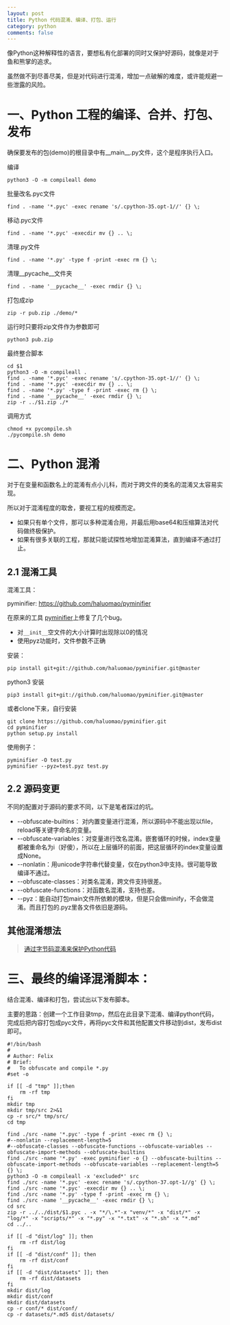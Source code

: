 ```yaml
---
layout: post
title: Python 代码混淆、编译、打包、运行
category: python
comments: false
---
```


像Python这种解释性的语言，要想私有化部署的同时又保护好源码，就像是对于鱼和熊掌的追求。

虽然做不到尽善尽美，但是对代码进行混淆，增加一点破解的难度，或许能规避一些泄露的风险。

# 一、Python 工程的编译、合并、打包、发布

确保要发布的包(demo)的根目录中有__main__.py文件，这个是程序执行入口。

编译

    python3 -O -m compileall demo

批量改名.pyc文件

    find . -name '*.pyc' -exec rename 's/.cpython-35.opt-1//' {} \;

移动.pyc文件

    find . -name '*.pyc' -execdir mv {} .. \;

清理.py文件

    find . -name '*.py' -type f -print -exec rm {} \;

清理__pycache__文件夹

    find . -name '__pycache__' -exec rmdir {} \;

打包成zip

    zip -r pub.zip ./demo/*

运行时只要将zip文件作为参数即可

    python3 pub.zip
 

最终整合脚本

    cd $1
    python3 -O -m compileall .
    find . -name '*.pyc' -exec rename 's/.cpython-35.opt-1//' {} \;
    find . -name '*.pyc' -execdir mv {} .. \;
    find . -name '*.py' -type f -print -exec rm {} \;
    find . -name '__pycache__' -exec rmdir {} \;
    zip -r ../$1.zip ./*

调用方式 

    chmod +x pycompile.sh
    ./pycompile.sh demo

# 二、Python 混淆


对于在变量和函数名上的混淆有点小儿科，而对于跨文件的类名的混淆又太容易实现。

所以对于混淆程度的取舍，要视工程的规模而定。

- 如果只有单个文件，那可以多种混淆合用，并最后用base64和压缩算法对代码做终极保护。
- 如果有很多关联的工程，那就只能试探性地增加混淆算法，直到编译不通过打止。

## 2.1 混淆工具

混淆工具：

pyminifier: https://github.com/haluomao/pyminifier

在原来的工具 [pyminifier](https://github.com/liftoff/pyminifier)上修复了几个bug。   

- 对`__init__`空文件的大小计算时出现除以0的情况
- 使用pyz功能时，文件参数不正确

安装： 

    pip install git+git://github.com/haluomao/pyminifier.git@master

python3 安装

    pip3 install git+git://github.com/haluomao/pyminifier.git@master

或者clone下来，自行安装

    git clone https://github.com/haluomao/pyminifier.git
    cd pyminifier
    python setup.py install

使用例子：
    
    pyminifier -O test.py
    pyminifier --pyz=test.pyz test.py


## 2.2 源码变更

不同的配置对于源码的要求不同，以下是笔者踩过的坑。

- --obfuscate-builtins： 对内置变量进行混淆，所以源码中不能出现以file，reload等关键字命名的变量。
- --obfuscate-variables：对变量进行改名混淆。嵌套循环的时候，index变量都被重命名为i（好傻），所以在上层循环的前面，把这层循环的index变量设置成None。
- --nonlatin：用unicode字符串代替变量，仅在python3中支持。很可能导致编译不通过。
- --obfuscate-classes：对类名混淆，跨文件支持很差。
- --obfuscate-functions：对函数名混淆，支持也差。
- --pyz：能自动打包main文件所依赖的模块，但是只会做minify，不会做混淆。而且打包的.pyz里各文件依旧是源码。

## 其他混淆想法

> [通过字节码混淆来保护Python代码](https://blog.csdn.net/ir0nf1st/article/details/61650984)

# 三、最终的编译混淆脚本：

结合混淆、编译和打包，尝试出以下发布脚本。

主要的思路：创建一个工作目录tmp，然后在此目录下混淆、编译python代码，完成后把内容打包成pyc文件，再将pyc文件和其他配置文件移动到dist，发布dist即可。

    #!/bin/bash
    #
    # Author: Felix
    # Brief:
    #   To obfuscate and compile *.py
    #set -o

    if [[ -d "tmp" ]];then
        rm -rf tmp
    fi
    mkdir tmp
    mkdir tmp/src 2>&1
    cp -r src/* tmp/src/
    cd tmp

    find ./src -name '*.pyc' -type f -print -exec rm {} \;
    #--nonlatin --replacement-length=5
    #--obfuscate-classes --obfuscate-functions --obfuscate-variables --obfuscate-import-methods --obfuscate-builtins
    find ./src -name '*.py' -exec pyminifier -o {} --obfuscate-builtins --obfuscate-import-methods --obfuscate-variables --replacement-length=5 {} \;
    python3 -O -m compileall -x 'excluded*' src
    find ./src -name '*.pyc' -exec rename 's/.cpython-37.opt-1//g' {} \;
    find ./src -name '*.pyc' -execdir mv {} .. \;
    find ./src -name '*.py' -type f -print -exec rm {} \;
    find ./src -name '__pycache__' -exec rmdir {} \;
    cd src
    zip -r ../../dist/$1.pyc . -x "*/\.*"-x "venv/*" -x "dist/*" -x "log/*" -x "scripts/*" -x "*.py" -x "*.txt" -x "*.sh" -x "*.md"
    cd ../..

    if [[ -d "dist/log" ]]; then
        rm -rf dist/log
    fi
    if [[ -d "dist/conf" ]]; then
        rm -rf dist/conf
    fi
    if [[ -d "dist/datasets" ]]; then
        rm -rf dist/datasets
    fi
    mkdir dist/log
    mkdir dist/conf
    mkdir dist/datasets
    cp -r conf/* dist/conf/
    cp -r datasets/*.md5 dist/datasets/












